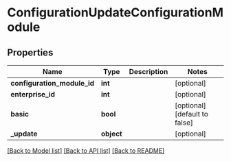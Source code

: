 # ConfigurationUpdateConfigurationModule

## Properties
Name | Type | Description | Notes
------------ | ------------- | ------------- | -------------
**configuration_module_id** | **int** |  | [optional] 
**enterprise_id** | **int** |  | [optional] 
**basic** | **bool** |  | [optional] [default to false]
**_update** | **object** |  | [optional] 

[[Back to Model list]](../README.md#documentation-for-models) [[Back to API list]](../README.md#documentation-for-api-endpoints) [[Back to README]](../README.md)


